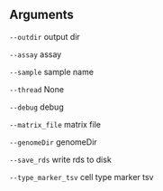

## Arguments
`--outdir` output dir

`--assay` assay

`--sample` sample name

`--thread` None

`--debug` debug

`--matrix_file` matrix file

`--genomeDir` genomeDir

`--save_rds` write rds to disk

`--type_marker_tsv` cell type marker tsv

